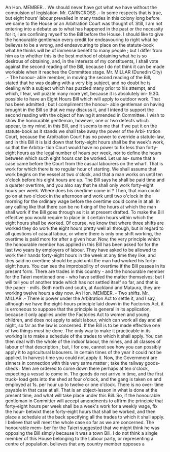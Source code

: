 An Hon. MEMBER. . We should never have got what we have without the compulsion of legislation. Mr. CARNCROSS .- In some respects that is true, but eight hours' labour prevailed in many trades in this colony long before we came to the House or an Arbitration Court was thought of. Still, I am not entering into a debate as to what has happened in the past or the necessity for it, I am confining myself to the Bill before the House. I should like to give the honourable gentleman every credit for endeavouring to right what he believes to be a wrong, and endeavouring to place on the statute-book what he thinks will be of immense benefit to many people ; but I differ from him as to whether this is the best method of obtaining what he is so desirous of obtaining, and, in the interests of my constituents, I shall vote against the second reading of the Bill, because I do not think it can be made workable when it reaches the Committee stage. Mr. MILLAR (Dunedin City) .- The honour- able member, in moving the second reading of the Bill, stated that he was dealing with a very big subject, and no doubt he is dealing with a subject which has puzzled many prior to his attempt, and which, I fear, will puzzle many more yet, because it is absolutely im- 9.30. possible to have an Eight Hours Bill which will apply to outdoor work. That has been admitted ; but I compliment the honour- able gentleman on having brought in the Bill so that we may discuss it, and I intend to support the second reading with the object of having it amended in Committee. I wish to show the honourable gentleman, however, one or two defects which appear, to my mind, in this Bill, and it seems to me that if we put it on the statute-book as it stands we shall take away the power of the Arbi- tration Court, because the Arbitration Court has no power to override a statute-law, and in this Bill it is laid down that forty-eight hours shall be the week's work, so that the Arbitra- tion Court would have no power to fix less than forty-eight hours as the legal number of hours per week, nor to define the hours between which such eight hours can be worked. Let us as- sume that a case came before the Court from the casual labourers on the wharf. That is work for which there is no regular hour of starting. We shall assume that work begins on the vessel at two o'clock, and that a man works on until ten o'clock before his eight hours are up. The Bill says he shall be paid time and a quarter overtime, and you also say that he shall only work forty-eight hours per week. Where does his overtime come in ? Then, that man could go on at two o'clock in the afternoon and work until two o'clock in the morning for the ordinary wage before the overtime could come in at all. In any calling like that there can be no fixing of the hours at which the man shall work if the Bill goes through as it is at present drafted. To make the Bill effective you would require to place in it certain hours within which the eight hours shall be worked. Of course, we know that where three shifts are worked they do work the eight hours pretty well all through, but in regard to all questions of casual labour, or where there is only one shift working, the overtime is paid more for after a given hour. Now, the very principle which the honourable member has applied in this Bill has been asked for for the last two years by employers of labour. They have asked to be allowed to work their hands forty-eight hours in the week at any time they like, and they said no overtime should be paid until the man had worked his forty-eight hours. You can see the improbability of overtime if the Bill passes in its present form. There are trades in this country - and the honourable member for the Taieri mentioned one - who have settled the matter themselves; but I will tell you of another trade which has not settled itself so far, and that is the paper - mills. Both north and south, at Auckland and Mataura, they are working twelve hours a day now. An Hon. MEMBER. - Two shifts. Mr. MILLAR .- There is power under the Arbitration Act to settle it, and I say, although we have the eight-hours principle laid down in the Factories Act, it is erroneous to suppose that the principle is general in its application, because it only applies under the Factories Act to women and young children, and does not apply to adult labour, which can work all day and all night, so far as the law is concerned. If the Bill is to be made effective one of two things must be done. The only way to make it practicable in its working is to make a schedule of the trades to which it shall apply. You can then deal with the whole of the indoor labour, the mines, and all classes of labour of that description ; but, I for one, cannot see how you can possibly apply it to agricultural labourers. In certain times of the year it could not be applied. In harvest-time you could not apply it. Now, the Government are sinners in connection with this very same matter ; take the railway goods-sheds : Men are ordered to come down there perhaps at ten o'clock, expecting a vessel to come in. The goods do not arrive in time, and the first truck- load gets into the shed at four o'clock, and the gang is taken on and employed at 1s. per hour up to twelve or one o'clock. There is no over- time payable in that case at all. That is an object-lesson in what is done at the present time, and what will take place under this Bill. So, if the honourable gentleman in Committer will accept amendments to affirm the principie that forty-eight hours per week shall be a week's work for a weekly wage, fix the hour- betwixt these forty-eight hours that shall be worked, and then place a schedule at the back specifying all the trades to which it shall apply. I believe that will meet the whole case so far as we are concerned. The honourable mem- ber for the Taieri suggested that we might think he was opposing the Bill simply because it was a town Bill. I do not think a single member of this House belonging to the Labour party, or representing a centre of population. believes that any country member opposes a 